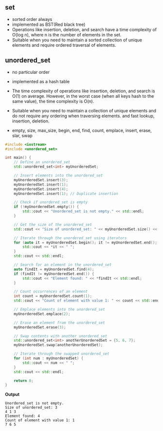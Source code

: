 ## set

-   sorted order always
-   implemented as BST(Red black tree)
-   Operations like insertion, deletion, and search have a time complexity of O(log n), where n is the number of elements in the set.
-   Suitable when you need to maintain a sorted collection of unique elements and require ordered traversal of elements.

## unordered_set

-   no particular order
-   implemented as a hash table
-   The time complexity of operations like insertion, deletion, and search is O(1) on average. However, in the worst case (when all keys hash to the same value), the time complexity is O(n).
-   Suitable when you need to maintain a collection of unique elements and do not require any ordering when traversing elements. and fast lookup, insertion, deletion.

-   empty, size, max_size, begin, end, find, count, emplace, insert, erase, slar, swap

```cpp
#include <iostream>
#include <unordered_set>

int main() {
    // Define an unordered_set
    std::unordered_set<int> myUnorderedSet;

    // Insert elements into the unordered_set
    myUnorderedSet.insert(3);
    myUnorderedSet.insert(1);
    myUnorderedSet.insert(4);
    myUnorderedSet.insert(1); // Duplicate insertion

    // Check if unordered_set is empty
    if (!myUnorderedSet.empty()) {
        std::cout << "Unordered_set is not empty." << std::endl;
    }

    // Get the size of the unordered_set
    std::cout << "Size of unordered_set: " << myUnorderedSet.size() << std::endl;

    // Iterate through the unordered_set using iterators
    for (auto it = myUnorderedSet.begin(); it != myUnorderedSet.end(); ++it) {
        std::cout << *it << " ";
    }
    std::cout << std::endl;

    // Search for an element in the unordered_set
    auto findIt = myUnorderedSet.find(4);
    if (findIt != myUnorderedSet.end()) {
        std::cout << "Element found: " << *findIt << std::endl;
    }

    // Count occurrences of an element
    int count = myUnorderedSet.count(1);
    std::cout << "Count of element with value 1: " << count << std::endl;

    // Emplace elements into the unordered_set
    myUnorderedSet.emplace(2);

    // Erase an element from the unordered_set
    myUnorderedSet.erase(3);

    // Swap contents with another unordered_set
    std::unordered_set<int> anotherUnorderedSet = {5, 6, 7};
    myUnorderedSet.swap(anotherUnorderedSet);

    // Iterate through the swapped unordered_set
    for (int num : myUnorderedSet) {
        std::cout << num << " ";
    }
    std::cout << std::endl;

    return 0;
}
```

**Output**

```
Unordered_set is not empty.
Size of unordered_set: 3
4 1 3
Element found: 4
Count of element with value 1: 1
7 6 5
```
